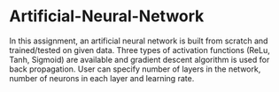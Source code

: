 # Artificial-Neural-Network

In this assignment, an artificial neural network is built from scratch and trained/tested on given data. Three types of activation functions (ReLu, Tanh, Sigmoid) are available and gradient descent algorithm is used for back propagation. User can specify number of layers in the network, number of neurons in each layer and learning rate.
